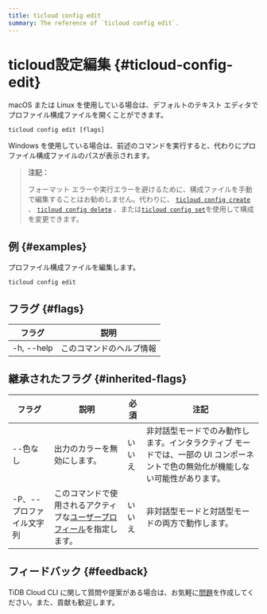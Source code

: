 ```yaml
---
title: ticloud config edit
summary: The reference of `ticloud config edit`.
---
```


# ticloud設定編集 {#ticloud-config-edit}

macOS または Linux を使用している場合は、デフォルトのテキスト エディタでプロファイル構成ファイルを開くことができます。

```shell
ticloud config edit [flags]
```

Windows を使用している場合は、前述のコマンドを実行すると、代わりにプロファイル構成ファイルのパスが表示されます。

> **注記：**
>
> フォーマット エラーや実行エラーを避けるために、構成ファイルを手動で編集することはお勧めしません。代わりに、 [`ticloud config create`](/tidb-cloud/ticloud-config-create.md) 、 [`ticloud config delete`](/tidb-cloud/ticloud-config-delete.md) 、または[`ticloud config set`](/tidb-cloud/ticloud-config-set.md)を使用して構成を変更できます。

## 例 {#examples}

プロファイル構成ファイルを編集します。

```shell
ticloud config edit
```

## フラグ {#flags}

| フラグ        | 説明           |
| ---------- | ------------ |
| -h, --help | このコマンドのヘルプ情報 |

## 継承されたフラグ {#inherited-flags}

| フラグ            | 説明                                                                               | 必須  | 注記                                                                 |
| -------------- | -------------------------------------------------------------------------------- | --- | ------------------------------------------------------------------ |
| --色なし          | 出力のカラーを無効にします。                                                                   | いいえ | 非対話型モードでのみ動作します。インタラクティブ モードでは、一部の UI コンポーネントで色の無効化が機能しない可能性があります。 |
| -P、--プロファイル文字列 | このコマンドで使用されるアクティブな[ユーザープロフィール](/tidb-cloud/cli-reference.md#user-profile)を指定します。 | いいえ | 非対話型モードと対話型モードの両方で動作します。                                           |

## フィードバック {#feedback}

TiDB Cloud CLI に関して質問や提案がある場合は、お気軽に[問題](https://github.com/tidbcloud/tidbcloud-cli/issues/new/choose)を作成してください。また、貢献も歓迎します。
